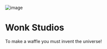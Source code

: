 
![image](https://github.com/user-attachments/assets/852a29aa-cb73-415f-8f8b-b4c0132ffb4f) <h1>Wonk Studios</h1>

To make a waffle you must invent the universe!
